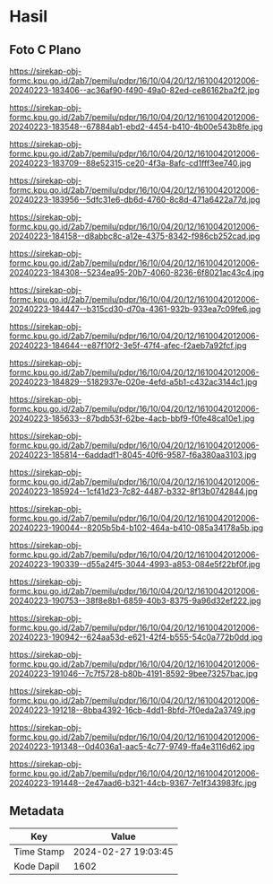 # Hasil

## Foto C Plano

https://sirekap-obj-formc.kpu.go.id/2ab7/pemilu/pdpr/16/10/04/20/12/1610042012006-20240223-183406--ac36af90-f490-49a0-82ed-ce86162ba2f2.jpg

https://sirekap-obj-formc.kpu.go.id/2ab7/pemilu/pdpr/16/10/04/20/12/1610042012006-20240223-183548--67884ab1-ebd2-4454-b410-4b00e543b8fe.jpg

https://sirekap-obj-formc.kpu.go.id/2ab7/pemilu/pdpr/16/10/04/20/12/1610042012006-20240223-183709--88e52315-ce20-4f3a-8afc-cd1fff3ee740.jpg

https://sirekap-obj-formc.kpu.go.id/2ab7/pemilu/pdpr/16/10/04/20/12/1610042012006-20240223-183956--5dfc31e6-db6d-4760-8c8d-471a6422a77d.jpg

https://sirekap-obj-formc.kpu.go.id/2ab7/pemilu/pdpr/16/10/04/20/12/1610042012006-20240223-184158--d8abbc8c-a12e-4375-8342-f986cb252cad.jpg

https://sirekap-obj-formc.kpu.go.id/2ab7/pemilu/pdpr/16/10/04/20/12/1610042012006-20240223-184308--5234ea95-20b7-4060-8236-6f8021ac43c4.jpg

https://sirekap-obj-formc.kpu.go.id/2ab7/pemilu/pdpr/16/10/04/20/12/1610042012006-20240223-184447--b315cd30-d70a-4361-932b-933ea7c09fe6.jpg

https://sirekap-obj-formc.kpu.go.id/2ab7/pemilu/pdpr/16/10/04/20/12/1610042012006-20240223-184644--e87f10f2-3e5f-47f4-afec-f2aeb7a92fcf.jpg

https://sirekap-obj-formc.kpu.go.id/2ab7/pemilu/pdpr/16/10/04/20/12/1610042012006-20240223-184829--5182937e-020e-4efd-a5b1-c432ac3144c1.jpg

https://sirekap-obj-formc.kpu.go.id/2ab7/pemilu/pdpr/16/10/04/20/12/1610042012006-20240223-185633--87bdb53f-62be-4acb-bbf9-f0fe48ca10e1.jpg

https://sirekap-obj-formc.kpu.go.id/2ab7/pemilu/pdpr/16/10/04/20/12/1610042012006-20240223-185814--6addadf1-8045-40f6-9587-f6a380aa3103.jpg

https://sirekap-obj-formc.kpu.go.id/2ab7/pemilu/pdpr/16/10/04/20/12/1610042012006-20240223-185924--1cf41d23-7c82-4487-b332-8f13b0742844.jpg

https://sirekap-obj-formc.kpu.go.id/2ab7/pemilu/pdpr/16/10/04/20/12/1610042012006-20240223-190044--8205b5b4-b102-464a-b410-085a34178a5b.jpg

https://sirekap-obj-formc.kpu.go.id/2ab7/pemilu/pdpr/16/10/04/20/12/1610042012006-20240223-190339--d55a24f5-3044-4993-a853-084e5f22bf0f.jpg

https://sirekap-obj-formc.kpu.go.id/2ab7/pemilu/pdpr/16/10/04/20/12/1610042012006-20240223-190753--38f8e8b1-6859-40b3-8375-9a96d32ef222.jpg

https://sirekap-obj-formc.kpu.go.id/2ab7/pemilu/pdpr/16/10/04/20/12/1610042012006-20240223-190942--624aa53d-e621-42f4-b555-54c0a772b0dd.jpg

https://sirekap-obj-formc.kpu.go.id/2ab7/pemilu/pdpr/16/10/04/20/12/1610042012006-20240223-191046--7c7f5728-b80b-4191-8592-9bee73257bac.jpg

https://sirekap-obj-formc.kpu.go.id/2ab7/pemilu/pdpr/16/10/04/20/12/1610042012006-20240223-191218--8bba4392-16cb-4dd1-8bfd-7f0eda2a3749.jpg

https://sirekap-obj-formc.kpu.go.id/2ab7/pemilu/pdpr/16/10/04/20/12/1610042012006-20240223-191348--0d4036a1-aac5-4c77-9749-ffa4e3116d62.jpg

https://sirekap-obj-formc.kpu.go.id/2ab7/pemilu/pdpr/16/10/04/20/12/1610042012006-20240223-191448--2e47aad6-b321-44cb-9367-7e1f343983fc.jpg


## Metadata

| Key        | Value               |
| ---------- | ------------------- |
| Time Stamp | 2024-02-27 19:03:45 |
| Kode Dapil | 1602                |




